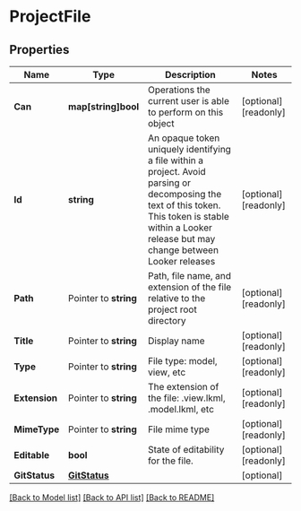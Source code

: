 # ProjectFile

## Properties

Name | Type | Description | Notes
------------ | ------------- | ------------- | -------------
**Can** | **map[string]bool** | Operations the current user is able to perform on this object | [optional] [readonly] 
**Id** | **string** | An opaque token uniquely identifying a file within a project. Avoid parsing or decomposing the text of this token. This token is stable within a Looker release but may change between Looker releases | [optional] [readonly] 
**Path** | Pointer to **string** | Path, file name, and extension of the file relative to the project root directory | [optional] [readonly] 
**Title** | Pointer to **string** | Display name | [optional] [readonly] 
**Type** | Pointer to **string** | File type: model, view, etc | [optional] [readonly] 
**Extension** | Pointer to **string** | The extension of the file: .view.lkml, .model.lkml, etc | [optional] [readonly] 
**MimeType** | Pointer to **string** | File mime type | [optional] [readonly] 
**Editable** | **bool** | State of editability for the file. | [optional] [readonly] 
**GitStatus** | [**GitStatus**](GitStatus.md) |  | [optional] 

[[Back to Model list]](../README.md#documentation-for-models) [[Back to API list]](../README.md#documentation-for-api-endpoints) [[Back to README]](../README.md)


